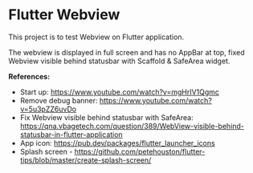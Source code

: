 # Flutter Webview

This project is to test Webview on Flutter application.

The webview is displayed in full screen and has no AppBar at top, fixed Webview visible behind statusbar with Scaffold & SafeArea widget.

**References:**

- Start up: <https://www.youtube.com/watch?v=mgHrIV1Qgmc>
- Remove debug banner: <https://www.youtube.com/watch?v=5u3pZZ6uvDo>
- Fix Webview visible behind statusbar with SafeArea: <https://qna.vbagetech.com/question/389/WebView-visible-behind-statusbar-in-flutter-application>
- App icon: <https://pub.dev/packages/flutter_launcher_icons>
- Splash screen - <https://github.com/petehouston/flutter-tips/blob/master/create-splash-screen/>
